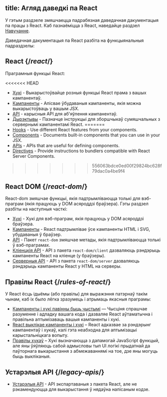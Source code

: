 title: Агляд даведкі па React
---

<Intro>
  
У гэтым раздзеле змяшчаецца падрабязная даведачная дакументацыя па працы з React. 
Каб пазнаёміцца з React, наведайце раздзел [Навучанне](/learn).

</Intro>

Даведачная дакументацыя па React разбіта на функцыянальныя падраздзелы:

## React {/*react*/}

Праграмныя функцыі React:

<<<<<<< HEAD
* [Хукі](/reference/react/hooks) - Выкарыстоўвайце розныя функцыі React прама з вашых кампанентаў.
* [Кампаненты](/reference/react/components) - Апісвае ўбудаваныя кампаненты, якія можна выкарыстоўваць у вашым JSX.
* [API](/reference/react/apis) - карысныя API для аб'яўлення кампанентаў.
* [Дырэктывы](/reference/react/directives) - Пазначце інструкцыі для зборшчыкаў сумяшчальных з сервернымі кампанентамі React.
=======
* [Hooks](/reference/react/hooks) - Use different React features from your components.
* [Components](/reference/react/components) - Documents built-in components that you can use in your JSX.
* [APIs](/reference/react/apis) - APIs that are useful for defining components.
* [Directives](/reference/rsc/directives) - Provide instructions to bundlers compatible with React Server Components.
>>>>>>> 556063bdce0ed00f29824bc628f79dac0a4be9f4

## React DOM {/*react-dom*/}

React-dom змяшчае функцыі, якія падтрымліваюцца толькі для вэб-праграм (якія працуюць у DOM асяроддзі браўзера). Гэты раздзел разбіты на наступныя часткі:

* [Хукі](/reference/react-dom/hooks) - Хукі для вэб-праграм, якія працуюць у DOM асяроддзі браўзера.
* [Кампаненты](/reference/react-dom/components) - React падтрымлівае ўсе кампаненты HTML і SVG, убудаваныя ў браўзер.
* [API](/reference/react-dom) - Пакет `react-dom` змяшчае метады, якія падтрымліваюцца толькі ў вэб-праграмах.
* [Кліенцкія API](/reference/react-dom/client) - API з пакета `react-dom/client` дазваляюць рэндэрыць кампаненты React на кліенце (у браўзеры).
* [Серверныя API](/reference/react-dom/server) - API з пакета `react-dom/server` дазваляюць рэндэрыць кампаненты React у HTML на серверы.

## Правілы React {/*rules-of-react*/}

У React ёсць ідыёмы (або правілы) для выражэння патэрнаў такім чынам, каб іх было лёгка зразумець і атрымаць якасныя праграмы:

* [Кампаненты і хукі павінны быць чыстымі](/reference/rules/components-and-hooks-must-be-pure) — Чысціня спрашчае разуменне і адладку вашага кода і дазваляе React аўтаматычна і правільна аптымізаваць вашыя кампаненты і хукі.
* [React выклікае кампаненты і хукі](/reference/rules/react-calls-components-and-hooks) – React адказвае за рэндэрынг кампанентаў і хукаў, калі гэта неабходна для аптымізацыі карыстальніцкага вопыту.
* [Правілы хукаў](/reference/rules/rules-of-hooks) – Хукі вызначаюцца з дапамогай JavaScript функцый, але яны ўяўляюць сабой адмысловы тып UI логікі прыдатнай да паўторнага выкарыстання з абмежаваннямі на тое, дзе яны могуць быць выкліканыя.

## Устарэлыя API {/*legacy-apis*/}

* [Устарэлыя API](/reference/react/legacy) - API экспартаваныя з пакета React, але не рэкамендуюцца для выкарыстання ў нядаўна напісаным кодзе.
